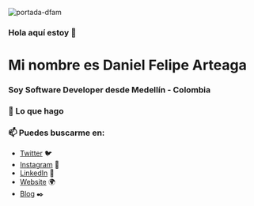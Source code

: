 ![portada-dfam](https://user-images.githubusercontent.com/66885411/110508486-08d9a900-80cf-11eb-8403-b8ae286b6451.png)

### Hola aquí estoy 👋
# Mi nombre es Daniel Felipe Arteaga
### Soy Software Developer desde Medellín - Colombia


### 🔨 Lo que hago



### 📫 Puedes buscarme en:
- [Twitter](https://twitter.com/dfarteagam) 🐦
- [Instagram](https://instagram.com/danielfelipearteaga) 📸
- [LinkedIn](https://linkedin.com/in/danielfelipearteaga) 💼
- [Website](https://danielfelipearteaga.com) 🌍
- [Blog](https://danielfelipearteaga.com) ✒️

<!--
**danielfelipearteaga/danielfelipearteaga** is a ✨ _special_ ✨ repository because its `README.md` (this file) appears on your GitHub profile.

Here are some ideas to get you started:

- 🔭 I’m currently working on ...
- 🌱 I’m currently learning ...
- 👯 I’m looking to collaborate on ...
- 🤔 I’m looking for help with ...
- 💬 Ask me about ...
- 📫 How to reach me: ...
- 😄 Pronouns: ...
- ⚡ Fun fact: ...
-->


